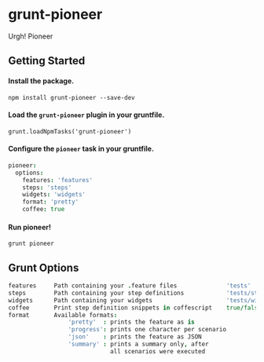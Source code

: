 grunt-pioneer
=============

Urgh! Pioneer

## Getting Started

#### Install the package.
`npm install grunt-pioneer --save-dev`

#### Load the `grunt-pioneer` plugin in your gruntfile.
`grunt.loadNpmTasks('grunt-pioneer')`

#### Configure the `pioneer` task in your gruntfile.
```coffee
pioneer:
  options:
    features: 'features'
    steps: 'steps'
    widgets: 'widgets'
    format: 'pretty'
    coffee: true
```

#### Run pioneer!
`grunt pioneer`


## Grunt Options
```coffee
features     Path containing your .feature files              'tests'
steps        Path containing your step definitions            'tests/steps'
widgets      Path containing your widgets                     'tests/widgets'
coffee       Print step definition snippets in coffescript    true/false
format       Available formats:
                 'pretty'  : prints the feature as is
                 'progress': prints one character per scenario
                 'json'    : prints the feature as JSON
                 'summary' : prints a summary only, after
                             all scenarios were executed
```
